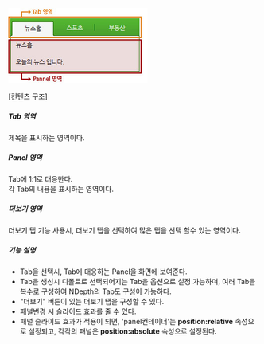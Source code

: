 ![](Tab.jpg "")

[컨텐츠 구조]


##### Tab 영역

제목을 표시하는 영역이다.

##### Panel 영역

Tab에 1:1로 대응한다.<br />
각 Tab의 내용을 표시하는 영역이다.

##### 더보기 영역

더보기 탭 기능 사용시, 더보기 탭을 선택하여 많은 탭을 선택 할수 있는 영역이다.


##### 기능 설명

* Tab을 선택시, Tab에 대응하는 Panel을 화면에 보여준다.
* Tab을 생성시 디폴트로 선택되어지는 Tab을 옵션으로 설정 가능하며, 여러 Tab을 복수로 구성하여 NDepth의 Tab도 구성이 가능하다.
* "더보기" 버튼이 있는 더보기 탭을 구성할 수 있다.
* 패널변경 시 슬라이드 효과를 줄 수 있다.
* 패널 슬라이드 효과가 적용이 되면, 'panel컨테이너'는 __position:relative__ 속성으로 설정되고, 각각의 패널은 __position:absolute__ 속성으로 설정된다.
